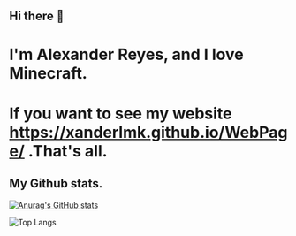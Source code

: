## Hi there 👋
# I'm Alexander Reyes, and I love Minecraft. 
# If you want to see my website https://xanderlmk.github.io/WebPage/ .That's all. 

## My Github stats.
[![Anurag's GitHub stats](https://github-readme-stats.vercel.app/api?username=xanderlmk)](https://github.com/anuraghazra/github-readme-stats)

![Top Langs](https://github-readme-stats.vercel.app/api/top-langs/?username=xanderlmk&layout=compact)

<!--
**xanderlmk/xanderlmk** is a ✨ _special_ ✨ repository because its `README.md` (this file) appears on your GitHub profile.

Here are some ideas to get you started:

- 🔭 I’m currently working on ...
- 🌱 I’m currently learning ...
- 👯 I’m looking to collaborate on ...
- 🤔 I’m looking for help with ...
- 💬 Ask me about ...
- 📫 How to reach me: ...
- 😄 Pronouns: ...
- ⚡ Fun fact: ...
-->
